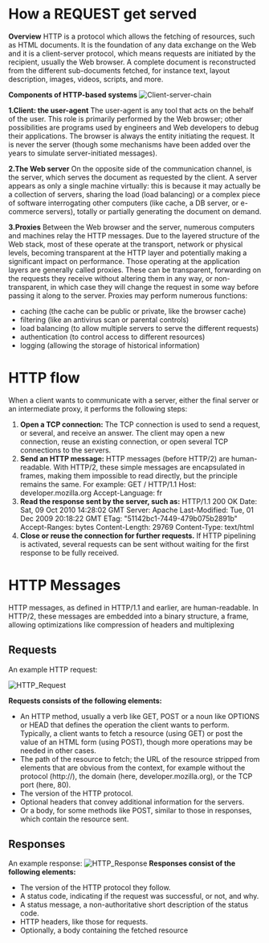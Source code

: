 # How a REQUEST get served

**Overview**
HTTP is a protocol which allows the fetching of resources, such as HTML documents. It is the foundation of any data exchange on the Web and it is a client-server protocol, which means requests are initiated by the recipient, usually the Web browser. A complete document is reconstructed from the different sub-documents fetched, for instance text, layout description, images, videos, scripts, and more.

**Components of HTTP-based systems**
![Client-server-chain](https://user-images.githubusercontent.com/60124711/72879388-c31f1d00-3d22-11ea-8f60-fdae51fe0804.png)

**1.Client: the user-agent**
The user-agent is any tool that acts on the behalf of the user. This role is primarily performed by the Web browser; other possibilities are programs used by engineers and Web developers to debug their applications.
The browser is always the entity initiating the request. It is never the server (though some mechanisms have been added over the years to simulate server-initiated messages).

**2.The Web server**
On the opposite side of the communication channel, is the server, which serves the document as requested by the client. A server appears as only a single machine virtually: this is because it may actually be a collection of servers, sharing the load (load balancing) or a complex piece of software interrogating other computers (like cache, a DB server, or e-commerce servers), totally or partially generating the document on demand.

**3.Proxies**
Between the Web browser and the server, numerous computers and machines relay the HTTP messages. Due to the layered structure of the Web stack, most of these operate at the transport, network or physical levels, becoming transparent at the HTTP layer and potentially making a significant impact on performance. Those operating at the application layers are generally called proxies. These can be transparent, forwarding on the requests they receive without altering them in any way, or non-transparent, in which case they will change the request in some way before passing it along to the server. Proxies may perform numerous functions:

* caching (the cache can be public or private, like the browser cache)
* filtering (like an antivirus scan or parental controls)
* load balancing (to allow multiple servers to serve the different requests)
* authentication (to control access to different resources)
* logging (allowing the storage of historical information)

# HTTP flow

When a client wants to communicate with a server, either the final server or an intermediate proxy, it performs the following steps:
1. **Open a TCP connection:** The TCP connection is used to send a request, or several, and receive an answer. The client may open a new connection, reuse an existing connection, or open several TCP connections to the servers.
1. **Send an HTTP message:** HTTP messages (before HTTP/2) are human-readable. With HTTP/2, these simple messages are encapsulated in frames, making them impossible to read directly, but the principle remains the same. 
For example:
GET / HTTP/1.1
Host: developer.mozilla.org
Accept-Language: fr
1. **Read the response sent by the server, such as:**
HTTP/1.1 200 OK
Date: Sat, 09 Oct 2010 14:28:02 GMT
Server: Apache
Last-Modified: Tue, 01 Dec 2009 20:18:22 GMT
ETag: "51142bc1-7449-479b075b2891b"
Accept-Ranges: bytes
Content-Length: 29769
Content-Type: text/html
1. **Close or reuse the connection for further requests.**
If HTTP pipelining is activated, several requests can be sent without waiting for the first response to be fully received.

# HTTP Messages

HTTP messages, as defined in HTTP/1.1 and earlier, are human-readable. In HTTP/2, these messages are embedded into a binary structure, a frame, allowing optimizations like compression of headers and multiplexing

## Requests
An example HTTP request:

![HTTP_Request](https://user-images.githubusercontent.com/60124711/72881000-f3b48600-3d25-11ea-9597-ddc5a4a6939e.png)

**Requests consists of the following elements:**

* An HTTP method, usually a verb like GET, POST or a noun like OPTIONS or HEAD that defines the operation the client wants to perform. Typically, a client wants to fetch a resource (using GET) or post the value of an HTML form (using POST), though more operations may be needed in other cases.
* The path of the resource to fetch; the URL of the resource stripped from elements that are obvious from the context, for example without the protocol (http://), the domain (here, developer.mozilla.org), or the TCP port (here, 80).
* The version of the HTTP protocol.
* Optional headers that convey additional information for the servers.
* Or a body, for some methods like POST, similar to those in responses, which contain the resource sent.

## Responses
An example response:
![HTTP_Response](https://user-images.githubusercontent.com/60124711/72881236-6291df00-3d26-11ea-99fe-093dce1fe18c.png)
**Responses consist of the following elements:**

* The version of the HTTP protocol they follow.
* A status code, indicating if the request was successful, or not, and why.
* A status message, a non-authoritative short description of the status code.
* HTTP headers, like those for requests.
* Optionally, a body containing the fetched resource
